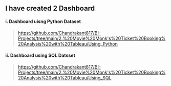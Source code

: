 ## I have created 2 Dashboard 

#### i. Dashboard uisng Python Dataset
> https://github.com/Chandrakant817/BI-Projects/tree/main/2.%20Movie%20Monk's%20Ticket%20Booking%20Analysis%20with%20Tableau/Using_Python
#### ii. Dashboard using SQL Datsset
> https://github.com/Chandrakant817/BI-Projects/tree/main/2.%20Movie%20Monk's%20Ticket%20Booking%20Analysis%20with%20Tableau/Using_SQL
